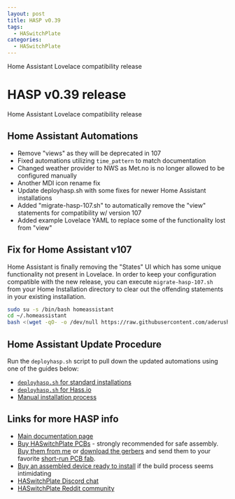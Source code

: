 ```yaml
---
layout: post
title: HASP v0.39
tags: 
  - HASwitchPlate
categories:
  - HASwitchPlate
---
```


Home Assistant Lovelace compatibility release

# HASP v0.39 release

Home Assistant Lovelace compatibility release

## Home Assistant Automations

* Remove "views" as they will be deprecated in 107
* Fixed automations utilizing `time_pattern` to match documentation
* Changed weather provider to NWS as Met.no is no longer allowed to be configured manually
* Another MDI icon rename fix
* Update deployhasp.sh with some fixes for newer Home Assistant installations
* Added "migrate-hasp-107.sh" to automatically remove the "view" statements for compatibility w/ version 107
* Added example Lovelace YAML to replace some of the functionality lost from "view"

## Fix for Home Assistant v107

Home Assistant is finally removing the "States" UI which has some unique functionality not present in Lovelace.  In order to keep your configuration compatible with the new release, you can execute `migrate-hasp-107.sh` from your Home Installation directory to clear out the offending statements in your existing installation.

```bash
sudo su -s /bin/bash homeassistant
cd ~/.homeassistant
bash <(wget -qO- -o /dev/null https://raw.githubusercontent.com/aderusha/HASwitchPlate/master/Home_Assistant/migrate-hasp-107.sh)
```

## Home Assistant Update Procedure

Run the `deployhasp.sh` script to pull down the updated automations using one of the guides below:

* [`deployhasp.sh` for standard installations](https://github.com/aderusha/HASwitchPlate/blob/master/Documentation/05_Home_Assistant.md#automatic-home-assistant-installation)
* [`deployhasp.sh` for Hass.io](https://github.com/aderusha/HASwitchPlate/blob/master/Documentation/05_Home_Assistant.md#hassio)
* [Manual installation process](https://github.com/aderusha/HASwitchPlate/blob/master/Documentation/05_Home_Assistant.md#manual-home-assistant-installation)

## Links for more HASP info

* [Main documentation page](https://github.com/aderusha/HASwitchPlate/tree/master/Documentation)
* [Buy HASwitchPlate PCBs](https://www.tindie.com/products/luma/ha-switchplate-hasp-pcb/) - strongly recommended for safe assembly.  [Buy them from me](https://www.tindie.com/products/luma/ha-switchplate-hasp-pcb/) or [download the gerbers](https://github.com/aderusha/HASwitchPlate/raw/master/PCB/HASwitchPlate.gerbers.zip) and send them to your favorite [short-run PCB fab](https://www.allpcb.com/?Mb_InviteId=34099).
* [Buy an assembled device ready to install](https://www.tindie.com/products/luma/ha-switchplate-hasp-single-wide-assembled/) if the build process seems intimidating
* [HASwitchPlate Discord chat](https://discord.gg/tnBsMw4)
* [HASwitchPlate Reddit community](https://www.reddit.com/r/HASwitchPlate)